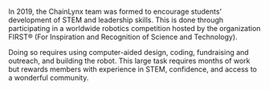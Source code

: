 In 2019, the ChainLynx team was formed to encourage students' development of STEM and leadership skills. This is done through participating in a worldwide robotics competition hosted by the organization FIRST® (For Inspiration and Recognition of Science and Technology).

Doing so requires using computer-aided design, coding, fundraising and outreach, and building the robot. This large task requires months of work but rewards members with experience in STEM, confidence, and access to a wonderful community.